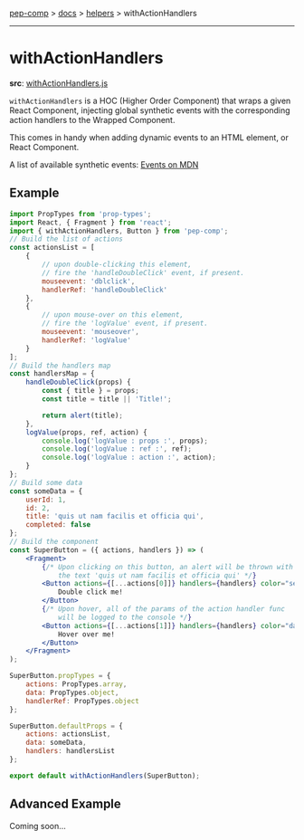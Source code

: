 [pep-comp](/) > [docs](/docs/README.md) > [helpers](/docs/helpers/README.md) > withActionHandlers

--------------------------------------------------------------------------------

# withActionHandlers

**src**: [withActionHandlers.js](/src/lib/withActionHandlers/withActionHandlers.js)

`withActionHandlers` is a HOC (Higher Order Component) that wraps a given React Component, injecting global synthetic events with the corresponding action handlers to the Wrapped Component.

This comes in handy when adding dynamic events to an HTML element, or React Component.

A list of available synthetic events: [Events on MDN](https://developer.mozilla.org/en-US/docs/Web/Events)

## Example

```jsx
import PropTypes from 'prop-types';
import React, { Fragment } from 'react';
import { withActionHandlers, Button } from 'pep-comp';
// Build the list of actions
const actionsList = [
    {
        // upon double-clicking this element,
        // fire the 'handleDoubleClick' event, if present.
        mouseevent: 'dblclick',
        handlerRef: 'handleDoubleClick'
    },
    {
        // upon mouse-over on this element,
        // fire the 'logValue' event, if present.
        mouseevent: 'mouseover',
        handlerRef: 'logValue'
    }
];
// Build the handlers map
const handlersMap = {
    handleDoubleClick(props) {
        const { title } = props;
        const title = title || 'Title!';

        return alert(title);
    },
    logValue(props, ref, action) {
        console.log('logValue : props :', props);
        console.log('logValue : ref :', ref);
        console.log('logValue : action :', action);
    }
};
// Build some data
const someData = {
    userId: 1,
    id: 2,
    title: 'quis ut nam facilis et officia qui',
    completed: false
};
// Build the component
const SuperButton = ({ actions, handlers }) => (
    <Fragment>
        {/* Upon clicking on this button, an alert will be thrown with
            the text 'quis ut nam facilis et officia qui' */}
        <Button actions={[...actions[0]]} handlers={handlers} color="secondary">
            Double click me!
        </Button>
        {/* Upon hover, all of the params of the action handler func
            will be logged to the console */}
        <Button actions={[...actions[1]]} handlers={handlers} color="dark">
            Hover over me!
        </Button>
    </Fragment>
);

SuperButton.propTypes = {
    actions: PropTypes.array,
    data: PropTypes.object,
    handlerRef: PropTypes.object
};

SuperButton.defaultProps = {
    actions: actionsList,
    data: someData,
    handlers: handlersList
};

export default withActionHandlers(SuperButton);
```

## Advanced Example

Coming soon...
